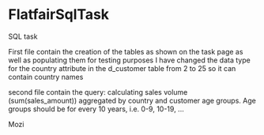 # FlatfairSqlTask
SQL task

First file contain the creation of the tables as shown on the task page as well as populating them for testing purposes
I have changed the data type for the country attribute in the d_customer table from 2 to 25 so it can contain country names

second file contain the query: calculating sales volume (sum(sales_amount)) aggregated by country and customer age groups. Age groups should be for every 10 years, i.e. 0-9, 10-19, ...  



Mozi

